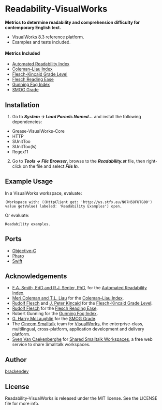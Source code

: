 Readability-VisualWorks
=======================

**Metrics to determine readability and comprehension difficulty for contemporary English text.**

* [VisualWorks 8.3](http://www.cincomsmalltalk.com/) reference platform.
* Examples and tests included.

#### Metrics Included

* [Automated Readability Index](http://en.wikipedia.org/wiki/Automated_Readability_Index)
* [Coleman–Liau Index](http://en.wikipedia.org/wiki/Coleman–Liau_index)
* [Flesch-Kincaid Grade Level](http://en.wikipedia.org/wiki/Flesch–Kincaid_readability_tests)
* [Flesch Reading Ease](http://en.wikipedia.org/wiki/Flesch–Kincaid_readability_tests)
* [Gunning Fog Index](http://en.wikipedia.org/wiki/Gunning_fog_index)
* [SMOG Grade](http://en.wikipedia.org/wiki/SMOG)

## Installation

1. Go to ***System -> Load Parcels Named...*** and install the following dependencies:
* Grease-VisualWorks-Core
* HTTP
* SUnitToo
* SUnitToo(ls)
* Regex11
2. Go to ***Tools -> File Browser***, browse to the ***Readability.st*** file, then right-click on the file and select ***File In***.

## Example Usage

In a VisualWorks workspace, evaluate:

```smalltalk
(Workspace with: ((HttpClient get: 'http://ws.stfx.eu/N07H5OFUTG00') value getValue) labeled: 'Readability Examples') open.
```

Or evaluate:

```smalltalk
Readability examples.
```

## Ports

* [Objective-C](http://brackendev.github.io/Readability-Objective-C/)
* [Pharo](http://brackendev.github.io/Readability-Pharo/)
* [Swift](http://brackendev.github.io/Readability-Swift/)

## Acknowledgements

* [E.A. Smith, EdD and R.J. Senter, PhD](https://apps.dtic.mil/dtic/tr/fulltext/u2/667273.pdf), for the [Automated Readability Index](http://en.wikipedia.org/wiki/Automated_Readability_Index).
* [Meri Coleman and T.L. Liau](https://psycnet.apa.org/record/1975-22007-001) for the [Coleman–Liau Index](http://en.wikipedia.org/wiki/Coleman–Liau_index).
* [Rudolf Flesch](https://en.wikipedia.org/wiki/Rudolf_Flesch) and [J. Peter Kincaid](https://en.wikipedia.org/wiki/J._Peter_Kincaid) for the [Flesch-Kincaid Grade Level](http://en.wikipedia.org/wiki/Flesch–Kincaid_readability_tests).
* [Rudolf Flesch](https://en.wikipedia.org/wiki/Rudolf_Flesch) for the [Flesch Reading Ease](https://en.wikipedia.org/wiki/Flesch–Kincaid_readability_tests#Flesch_reading_ease).
* Robert Gunning for the [Gunning Fog Index](http://en.wikipedia.org/wiki/Gunning_fog_index).
* [G. Harry McLaughlin](https://ogg.osu.edu/media/documents/health_lit/WRRSMOG_Readability_Formula_G._Harry_McLaughlin__1969_.pdf) for the [SMOG Grade](http://en.wikipedia.org/wiki/SMOG).
* The [Cincom Smalltalk](http://www.cincomsmalltalk.com/) team for [VisualWorks](http://www.cincomsmalltalk.com/), the enterprise-class, multilingual, cross-platform, application development and delivery platform.
* [Sven Van Caekenberghe](https://github.com/svenvc) for [Shared Smalltalk Workspaces](http://ws.stfx.eu/), a free web service to share Smalltalk workspaces.

## Author

[brackendev](https://www.github.com/brackendev)

## License

Readability-VisualWorks is released under the MIT license. See the LICENSE file for more info.
